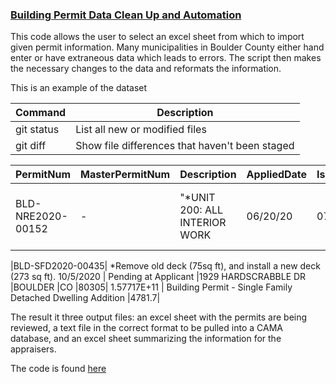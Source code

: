 <h3> <a href="https://tkravits.github.io/Building-Permit-Automation">Building Permit Data Clean Up and Automation</a></h3>

This code allows the user to select an excel sheet from which to import given permit information. Many municipalities in Boulder County either hand enter or have extraneous data which leads to errors. The script then makes the necessary changes to the data and reformats the information.

This is an example of the dataset

| Command | Description |
| --- | --- |
| git status | List all new or modified files |
| git diff | Show file differences that haven't been staged |

|PermitNum |	MasterPermitNum	|Description |	AppliedDate |	IssuedDate |	CompletedDate	| StatusCurrent	| OriginalAddress	|OriginalCity	|OriginalState	|OriginalZip	|PIN	|ProjectName	|PermitType|	PermitWorkType	|EstProjectCost |
| --- | --- | ---| --- | --- | ---| --- | --- | ---| --- | --- | ---| --- | --- | ---| --- |
|BLD-NRE2020-00152	| - |	"*UNIT 200: ALL INTERIOR WORK |	06/20/20| 07/01/20| |Pending at Applicant |	4845 PEARL EAST CIR|	BOULDER|	CO|	80301|	1.46328E+11	|	Building Permit - Non-Residential	Remodel|	85533|

|BLD-SFD2020-00435|		*Remove old deck (75sq ft), and install a new deck (273 sq ft).	10/5/2020	|		Pending at Applicant	|1929 HARDSCRABBLE DR	|BOULDER	|CO	|80305|	1.57717E+11	|	Building Permit - Single Family Detached Dwelling	Addition	|4781.7|


The result it three output files: an excel sheet with the permits are being reviewed, a text file in the correct format to be pulled into a CAMA database, and an excel sheet summarizing the information for the appraisers.

The code is found <a href="https://github.com/tkravits/Building-Permit-Automation">here</a>
